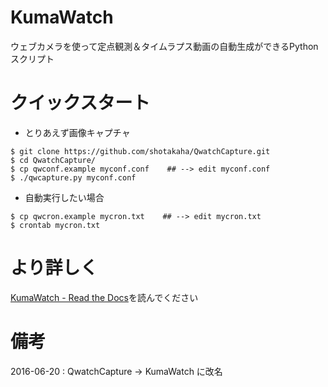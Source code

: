 # KumaWatch

ウェブカメラを使って定点観測＆タイムラプス動画の自動生成ができるPythonスクリプト

# クイックスタート

   - とりあえず画像キャプチャ

``` shellsession
$ git clone https://github.com/shotakaha/QwatchCapture.git
$ cd QwatchCapture/
$ cp qwconf.example myconf.conf    ## --> edit myconf.conf
$ ./qwcapture.py myconf.conf
```

   - 自動実行したい場合

``` shellsession
$ cp qwcron.example mycron.txt    ## --> edit mycron.txt
$ crontab mycron.txt
```

# より詳しく

[KumaWatch - Read the Docs](http://kumawatch.readthedocs.io/ja/latest/)を読んでください


# 備考

2016-06-20 : QwatchCapture -> KumaWatch に改名
